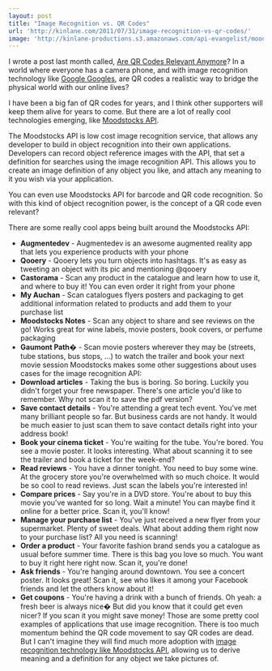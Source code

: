 ```yaml
---
layout: post
title: "Image Recognition vs. QR Codes"
url: 'http://kinlane.com/2011/07/31/image-recognition-vs-qr-codes/'
image: 'http://kinlane-productions.s3.amazonaws.com/api-evangelist/moodstocks/Moodstocks-Logo.png'
---
```


<img class="c1" src="http://kinlane-productions.s3.amazonaws.com/api-evangelist/moodstocks/Moodstocks-Logo.png" alt="" align="right" />I wrote a post last month called, [Are QR Codes Relevant Anymore][1]? In a world where everyone has a camera phone, and with image recognition technology like [Google Googles][2], are QR codes a realistic way to bridge the physical world with our online lives?

I have been a big fan of QR codes for years, and I think other supporters will keep them alive for years to come. But there are a lot of really cool technologies emerging, like [Moodstocks API][3].

The Moodstocks API is low cost image recognition service, that allows any developer to build in object recognition into their own applications. Developers can record object reference images with the API, that set a definition for searches using the image recognition API. This allows you to create an image definition of any object you like, and attach any meaning to it you wish via your application.

You can even use Moodstocks API for barcode and QR code recognition. So with this kind of object recognition power, is the concept of a QR code even relevant?

There are some really cool apps being built around the Moodstocks API:

  * **Augmentedev** \- Augmentedev is an awesome augmented reality app that lets you experience products with your phone
  * **Qooery** \- Qooery lets you turn objects into hashtags. It's as easy as tweeting an object with its pic and mentioning @qooery
  * **Castorama** \- Scan any product in the catalogue and learn how to use it, and where to buy it! You can even order it right from your phone
  * **My Auchan** \- Scan catalogues flyers posters and packaging to get additional information related to products and add them to your purchase list
  * **Moodstocks Notes** \- Scan any object to share and see reviews on the go! Works great for wine labels, movie posters, book covers, or perfume packaging
  * **Gaumont Path�** \- Scan movie posters wherever they may be (streets, tube stations, bus stops, ...) to watch the trailer and book your next movie session
Moodstocks makes some other suggestions about uses cases for the image recognition API:<img class="c1" src="http://kinlane-productions.s3.amazonaws.com/api-evangelist/moodstocks/Moodstocks-Mobile-Search.png" alt="" align="right" />
  * **Download articles** \- Taking the bus is boring. So boring. Luckily you didn't forget your free newspaper. There's one article you'd like to remember. Why not scan it to save the pdf version?
  * **Save contact details** \- You're attending a great tech event. You've met many brilliant people so far. But business cards are not handy. It would be much easier to just scan them to save contact details right into your address book!
  * **Book your cinema ticket** \- You're waiting for the tube. You're bored. You see a movie poster. It looks interesting. What about scanning it to see the trailer and book a ticket for the week-end?
  * **Read reviews** \- You have a dinner tonight. You need to buy some wine. At the grocery store you're overwhelmed with so much choice. It would be so cool to read reviews. Just scan the labels you're interested in!
  * **Compare prices** \- Say you're in a DVD store. You're about to buy this movie you've wanted for so long. Wait a minute! You can maybe find it online for a better price. Scan it, you'll know!
  * **Manage your purchase list** \- You've just received a new flyer from your supermarket. Plenty of sweet deals. What about adding them right now to your purchase list? All you need is scanning!
  * **Order a product** \- Your favorite fashion brand sends you a catalogue as usual before summer time. There is this bag you love so much. You want to buy it right here right now. Scan it, you're done!
  * **Ask friends** \- You're hanging around downtown. You see a concert poster. It looks great! Scan it, see who likes it among your Facebook friends and let the others know about it!
  * **Get coupons** \- You're having a drink with a bunch of friends. Oh yeah: a fresh beer is always nice� But did you know that it could get even nicer? If you scan it you might save money!
Those are some pretty cool examples of applications that use image recognition. There is too much momentum behind the QR code movement to say QR codes are dead. But I can't imagine they will find much more adoption with [image recognition technology like Moodstocks API][4], allowing us to derive meaning and a definition for any object we take pictures of.

   [1]: http://www.kinlane.com/2011/06/are-qr-codes-relevant-anymore/ (Are QR Codes Relevant Anymore)
   [2]: http://www.google.com/mobile/goggles/ (Google Googles)
   [3]: https://github.com/Moodstocks/moodstocks-api/wiki/api-v2-doc (Moodstocks API)
   [4]: http://www.moodstocks.com/ (image recognition technology like Moodstocks API)
